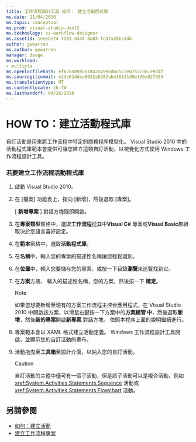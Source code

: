 ```yaml
---
title: 工作流程設計工具-如何： 建立活動程式庫
ms.date: 11/04/2016
ms.topic: conceptual
ms.prod: visual-studio-dev15
ms.technology: vs-workflow-designer
ms.assetid: 1eeebe74-7303-4345-8a83-fe37a26bc84b
author: gewarren
ms.author: gewarren
manager: douge
ms.workload:
- multiple
ms.openlocfilehash: ef62a5098581042a4995d6c522e0757c361e9d4f
ms.sourcegitcommit: e13e61ddea6032a8282abe16131d9e136a927984
ms.translationtype: MT
ms.contentlocale: zh-TW
ms.lasthandoff: 04/26/2018
---
```

# <a name="how-to-create-an-activity-library"></a>HOW TO：建立活動程式庫
自訂活動是用來將工作流程中特定的商務程序模型化。 Visual Studio 2010 中的活動程式庫範本會提供可讓您建立這類自訂活動，以視覺化方式使用 Windows 工作流程設計工具。

### <a name="to-create-a-workflow-activity-library"></a>若要建立工作流程活動程式庫

1.  啟動 Visual Studio 2010。

2.  在 [檔案] 功能表上，指向 [新增]，然後選取 [專案]。

     [ **新增專案** ] 對話方塊隨即開啟。

3.  在**專案類型**窗格中，選取**工作流程**從其中**Visual C#** 專案或**Visual Basic**群組取決於您語言喜好設定。

4.  在**範本**窗格中，選取**活動程式庫**。

5.  在**名稱**中，輸入您的專案的描述性名稱讓您輕鬆識別。

6.  在**位置**中，輸入您要儲存您的專案，或按一下目錄**瀏覽**來巡覽找到它。

7.  在**方案**方塊、 輸入的描述性名稱，您的方案，然後按一下 **確定**。

    > [!NOTE]
    > 如果您想要新增至現有的方案工作流程主控台應用程式，在 Visual Studio 2010 中開啟該方案，以滑鼠右鍵按一下方案中的**方案總管 中**，然後選取**新增**，然後**新的專案**開啟**新專案** 對話方塊。 依照本程序上面的說明繼續進行。

8.  專案範本會以 XAML 格式建立活動定義。 Windows 工作流程設計工具開啟，並顯示您的自訂活動的畫布。

9. 活動拖曳至**工具箱**至設計介面，以納入您的自訂活動。

    > [!CAUTION]
    > 自訂活動的主體中僅可有一個子活動，但是該子活動可以是複合活動，例如 <xref:System.Activities.Statements.Sequence> 活動或 <xref:System.Activities.Statements.Flowchart> 活動。

## <a name="see-also"></a>另請參閱

- [如何：建立活動](/dotnet/framework/windows-workflow-foundation/how-to-create-an-activity)
- [建立工作流程專案](../workflow-designer/creating-a-workflow-project.md)